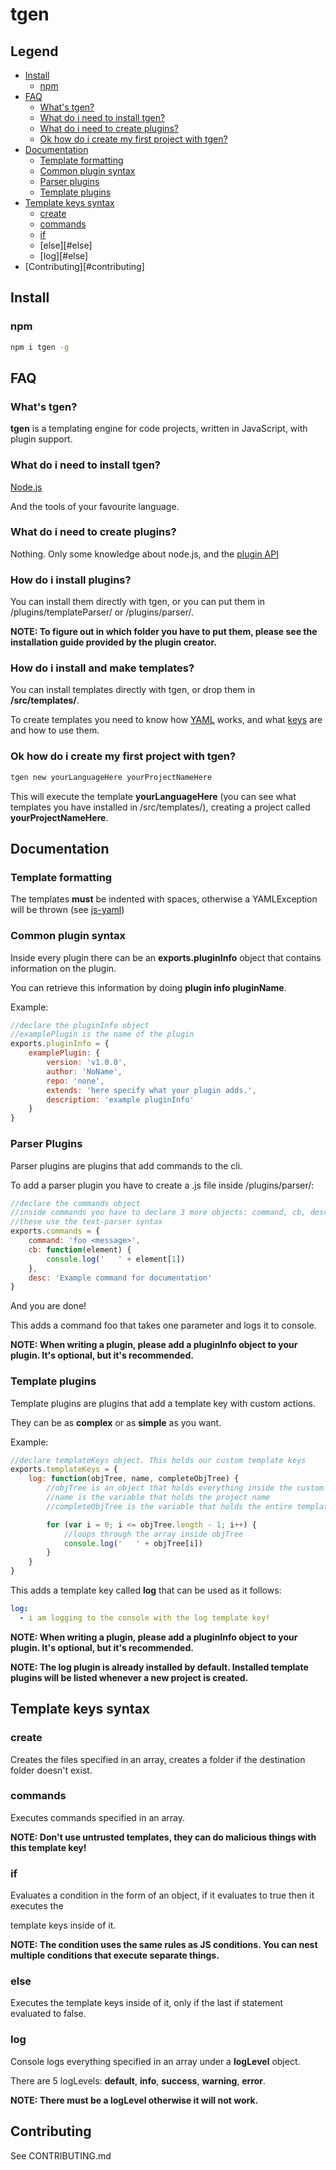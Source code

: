 # tgen

## Legend
 - [Install](#install)
    - [npm](#npm)
 - [FAQ](#faq)
    - [What's tgen?](#what's-tgen)
    - [What do i need to install tgen?](#what-do-i-need-to-install-tgen)
    - [What do i need to create plugins?](#what-do-i-need-to-create-plugins)
    - [Ok how do i create my first project with tgen?](#ok-how-do-i-create-my-first-project-with-tgen)
 - [Documentation](#documentation)
    - [Template formatting](#template-formatting)
    - [Common plugin syntax](#common-plugin-syntax)
    - [Parser plugins](#parser-plugins)
    - [Template plugins](#template-plugins)
 - [Template keys syntax](#template-keys-syntax)
    - [create](#create)
    - [commands](#commands)
    - [if](#if)
    - [else][#else]
    - [log][#else]
 - [Contributing][#contributing]

## Install

### npm

```bash
npm i tgen -g

```

## FAQ

### What's tgen?

**tgen** is a templating engine for code projects, written in JavaScript, with plugin support.

### What do i need to install tgen?

[Node.js](https://www.nodejs.org)

And the tools of your favourite language.

### What do i need to create plugins?

Nothing. Only some knowledge about node.js, and the [plugin API](#documentation)

### How do i install plugins?

You can install them directly with tgen, or you can put them in /plugins/templateParser/ or /plugins/parser/.

**NOTE: To figure out in which folder you have to put them, please see the installation guide provided by the plugin creator.**

### How do i install and make templates?

You can install templates directly with tgen, or drop them in **/src/templates/**.

To create templates you need to know how [YAML](https://yaml.org) works, and what [keys](#template-keys-syntax) are and how to use them.

### Ok how do i create my first project with tgen?

```bash
tgen new yourLanguageHere yourProjectNameHere

```

This will execute the template **yourLanguageHere** (you can see what templates you have installed in /src/templates/), creating a
project called **yourProjectNameHere**.

## Documentation

### Template formatting

The templates **must** be indented with spaces, otherwise a YAMLException will be thrown (see [js-yaml](https://www.npmjs.com/package/js-yaml))

### Common plugin syntax

Inside every plugin there can be an **exports.pluginInfo** object that contains information on the plugin.

You can retrieve this information by doing **plugin info pluginName**.

Example:

```js
//declare the pluginInfo object
//examplePlugin is the name of the plugin
exports.pluginInfo = {
    examplePlugin: {
        version: 'v1.0.0',
        author: 'NoName',
        repo: 'none',
        extends: 'here specify what your plugin adds.',
        description: 'example pluginInfo'
    }
}
```

### Parser Plugins

Parser plugins are plugins that add commands to the cli.

To add a parser plugin you have to create a .js file inside /plugins/parser/:
```js
//declare the commands object
//inside commands you have to declare 3 more objects: command, cb, desc
//these use the text-parser syntax
exports.commands = {
    command: 'foo <message>',
    cb: function(element) {
        console.log('   ' + element[1])
    },
    desc: 'Example command for documentation'
}

```

And you are done!

This adds a command foo that takes one parameter and logs it to console.

**NOTE: When writing a plugin, please add a pluginInfo object to your plugin. It's optional, but it's recommended.**

### Template plugins

Template plugins are plugins that add a template key with custom actions.

They can be as **complex** or as **simple** as you want.

Example:

```js
//declare templateKeys object. This holds our custom template keys
exports.templateKeys = {
    log: function(objTree, name, completeObjTree) {
        //objTree is an object that holds everything inside the custom template key.
        //name is the variable that holds the project name
        //completeObjTree is the variable that holds the entire template file.

        for (var i = 0; i <= objTree.length - 1; i++) {
            //loops through the array inside objTree
            console.log('   ' + objTree[i])
        }
    }
}

```

This adds a template key called **log** that can be used as it follows:

```yaml
log:
  - i am logging to the console with the log template key!

```

**NOTE: When writing a plugin, please add a pluginInfo object to your plugin. It's optional, but it's recommended.**

**NOTE: The log plugin is already installed by default. Installed template plugins will be listed whenever a new project is created.**

## Template keys syntax

### create

Creates the files specified in an array, creates a folder if the destination folder doesn't exist.

### commands

Executes commands specified in an array.

**NOTE: Don't use untrusted templates, they can do malicious things with this template key!**

### if

Evaluates a condition in the form of an object, if it evaluates to true then it executes the 

template keys inside of it.

**NOTE: The condition uses the same rules as JS conditions. You can nest multiple conditions that execute separate things.**

### else

Executes the template keys inside of it, only if the last if statement evaluated to false.

### log

Console logs everything specified in an array under a **logLevel** object.

There are 5 logLevels: **default**, **info**, **success**, **warning**, **error**.

**NOTE: There must be a logLevel otherwise it will not work.**

## Contributing

See CONTRIBUTING.md